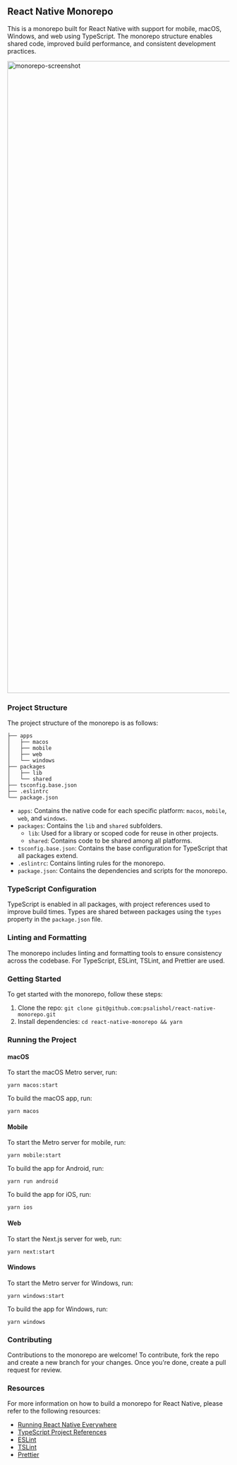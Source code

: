 ## React Native Monorepo

This is a monorepo built for React Native with support for mobile, macOS, Windows, and web using TypeScript. The monorepo structure enables shared code, improved build performance, and consistent development practices.

<img width="1433" alt="monorepo-screenshot" src="https://user-images.githubusercontent.com/85138073/230327690-bbc19616-4e2e-48c7-a7ca-f7a78c272d7d.png">

### Project Structure

The project structure of the monorepo is as follows:

```
├── apps
│   ├── macos
│   ├── mobile
│   ├── web
│   └── windows
├── packages
│   ├── lib
│   └── shared
├── tsconfig.base.json
├── .eslintrc
└── package.json
```

- `apps`: Contains the native code for each specific platform: `macos`, `mobile`, `web`, and `windows`.
- `packages`: Contains the `lib` and `shared` subfolders.
  - `lib`: Used for a library or scoped code for reuse in other projects.
  - `shared`: Contains code to be shared among all platforms.
- `tsconfig.base.json`: Contains the base configuration for TypeScript that all packages extend.
- `.eslintrc`: Contains linting rules for the monorepo.
- `package.json`: Contains the dependencies and scripts for the monorepo.

### TypeScript Configuration

TypeScript is enabled in all packages, with project references used to improve build times. Types are shared between packages using the `types` property in the `package.json` file.

### Linting and Formatting

The monorepo includes linting and formatting tools to ensure consistency across the codebase. For TypeScript, ESLint, TSLint, and Prettier are used.

### Getting Started

To get started with the monorepo, follow these steps:

1. Clone the repo: `git clone git@github.com:psalishol/react-native-monorepo.git`
2. Install dependencies: `cd react-native-monorepo && yarn`

### Running the Project

#### macOS

To start the macOS Metro server, run:

```
yarn macos:start
```

To build the macOS app, run:

```
yarn macos
```


#### Mobile

To start the Metro server for mobile, run:

```
yarn mobile:start
```


To build the app for Android, run:

```
yarn run android
```

To build the app for iOS, run:

```
yarn ios
```


#### Web

To start the Next.js server for web, run:

```
yarn next:start
```


#### Windows

To start the Metro server for Windows, run:

```
yarn windows:start
```


To build the app for Windows, run:

```
yarn windows
```


### Contributing

Contributions to the monorepo are welcome! To contribute, fork the repo and create a new branch for your changes. Once you're done, create a pull request for review.

### Resources

For more information on how to build a monorepo for React Native, please refer to the following resources:

- [Running React Native Everywhere](https://mmazzarolo.com/blog/2021-09-11-running-react-native-everywhere/)
- [TypeScript Project References](https://www.typescriptlang.org/docs/handbook/project-references.html)
- [ESLint](https://eslint.org/)
- [TSLint](https://palantir.github.io/tslint/)
- [Prettier](https://prettier.io/)
